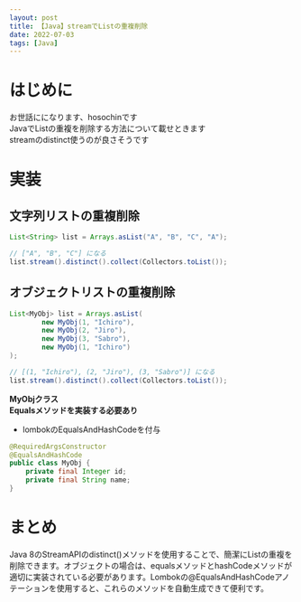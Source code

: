 ```yaml
---
layout: post
title: 【Java】streamでListの重複削除
date: 2022-07-03
tags: [Java]
---
```


# はじめに

お世話にになります、hosochinです  
JavaでListの重複を削除する方法について載せときます  
streamのdistinct使うのが良さそうです

# 実装

## 文字列リストの重複削除

```java
List<String> list = Arrays.asList("A", "B", "C", "A");

// ["A", "B", "C"] になる
list.stream().distinct().collect(Collectors.toList());
```

## オブジェクトリストの重複削除

```java
List<MyObj> list = Arrays.asList(
        new MyObj(1, "Ichiro"),
        new MyObj(2, "Jiro"),
        new MyObj(3, "Sabro"),
        new MyObj(1, "Ichiro")
);

// [(1, "Ichiro"), (2, "Jiro"), (3, "Sabro")] になる
list.stream().distinct().collect(Collectors.toList());
```

**MyObjクラス**  
**Equalsメソッドを実装する必要あり**
- lombokのEqualsAndHashCodeを付与

```java
@RequiredArgsConstructor
@EqualsAndHashCode
public class MyObj {
    private final Integer id;
    private final String name;
}
```

# まとめ

Java 8のStreamAPIのdistinct()メソッドを使用することで、簡潔にListの重複を削除できます。オブジェクトの場合は、equalsメソッドとhashCodeメソッドが適切に実装されている必要があります。Lombokの@EqualsAndHashCodeアノテーションを使用すると、これらのメソッドを自動生成できて便利です。
